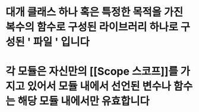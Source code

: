 
# 대개 클래스 하나 혹은 특정한 목적을 가진 복수의 함수로 구성된 라이브러리 하나로 구성된 '  파일 ' 입니다

# 각 모듈은 자신만의 [[Scope 스코프]]를 가지고 있어서 모듈 내에서 선언된 변수나 함수는 해당 모듈 내에서만 유효합니다

